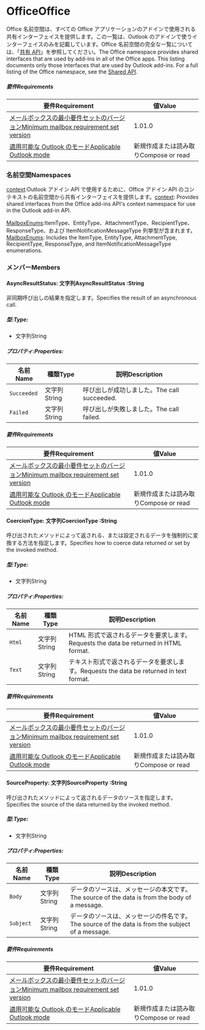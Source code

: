  

# <a name="office"></a><span data-ttu-id="4e050-101">Office</span><span class="sxs-lookup"><span data-stu-id="4e050-101">Office</span></span>

<span data-ttu-id="4e050-p101">Office 名前空間は、すべての Office アプリケーションのアドインで使用される共有インターフェイスを提供します。この一覧は、Outlook のアドインで使うインターフェイスのみを記載しています。Office 名前空間の完全な一覧については、「[共有 API](/javascript/api/office)」を参照してください。</span><span class="sxs-lookup"><span data-stu-id="4e050-p101">The Office namespace provides shared interfaces that are used by add-ins in all of the Office apps. This listing documents only those interfaces that are used by Outlook add-ins. For a full listing of the Office namespace, see the [Shared API](/javascript/api/office).</span></span>

##### <a name="requirements"></a><span data-ttu-id="4e050-104">要件</span><span class="sxs-lookup"><span data-stu-id="4e050-104">Requirements</span></span>

|<span data-ttu-id="4e050-105">要件</span><span class="sxs-lookup"><span data-stu-id="4e050-105">Requirement</span></span>| <span data-ttu-id="4e050-106">値</span><span class="sxs-lookup"><span data-stu-id="4e050-106">Value</span></span>|
|---|---|
|[<span data-ttu-id="4e050-107">メールボックスの最小要件セットのバージョン</span><span class="sxs-lookup"><span data-stu-id="4e050-107">Minimum mailbox requirement set version</span></span>](/office/dev/add-ins/reference/requirement-sets/outlook-api-requirement-sets)| <span data-ttu-id="4e050-108">1.0</span><span class="sxs-lookup"><span data-stu-id="4e050-108">1.0</span></span>|
|[<span data-ttu-id="4e050-109">適用可能な Outlook のモード</span><span class="sxs-lookup"><span data-stu-id="4e050-109">Applicable Outlook mode</span></span>](https://docs.microsoft.com/outlook/add-ins/#extension-points)| <span data-ttu-id="4e050-110">新規作成または読み取り</span><span class="sxs-lookup"><span data-stu-id="4e050-110">Compose or read</span></span>|

### <a name="namespaces"></a><span data-ttu-id="4e050-111">名前空間</span><span class="sxs-lookup"><span data-stu-id="4e050-111">Namespaces</span></span>

<span data-ttu-id="4e050-112">[context](Office.context.md):Outlook アドイン API で使用するために、Office アドイン API のコンテキストの名前空間から共有インターフェイスを提供します。</span><span class="sxs-lookup"><span data-stu-id="4e050-112">[context](Office.context.md): Provides shared interfaces from the Office add-ins API's context namespace for use in the Outlook add-in API.</span></span>

<span data-ttu-id="4e050-113">[MailboxEnums](/javascript/api/outlook/office.mailboxenums.attachmenttype):ItemType、EntityType、AttachmentType、RecipientType、ResponseType、および ItemNotificationMessageType 列挙型が含まれます。</span><span class="sxs-lookup"><span data-stu-id="4e050-113">[MailboxEnums](/javascript/api/outlook/office.mailboxenums.attachmenttype): Includes the ItemType, EntityType, AttachmentType, RecipientType, ResponseType, and ItemNotificationMessageType enumerations.</span></span>

### <a name="members"></a><span data-ttu-id="4e050-114">メンバー</span><span class="sxs-lookup"><span data-stu-id="4e050-114">Members</span></span>

####  <a name="asyncresultstatus-string"></a><span data-ttu-id="4e050-115">AsyncResultStatus: 文字列</span><span class="sxs-lookup"><span data-stu-id="4e050-115">AsyncResultStatus :String</span></span>

<span data-ttu-id="4e050-116">非同期呼び出しの結果を指定します。</span><span class="sxs-lookup"><span data-stu-id="4e050-116">Specifies the result of an asynchronous call.</span></span>

##### <a name="type"></a><span data-ttu-id="4e050-117">型:</span><span class="sxs-lookup"><span data-stu-id="4e050-117">Type:</span></span>

*   <span data-ttu-id="4e050-118">文字列</span><span class="sxs-lookup"><span data-stu-id="4e050-118">String</span></span>

##### <a name="properties"></a><span data-ttu-id="4e050-119">プロパティ:</span><span class="sxs-lookup"><span data-stu-id="4e050-119">Properties:</span></span>

|<span data-ttu-id="4e050-120">名前</span><span class="sxs-lookup"><span data-stu-id="4e050-120">Name</span></span>| <span data-ttu-id="4e050-121">種類</span><span class="sxs-lookup"><span data-stu-id="4e050-121">Type</span></span>| <span data-ttu-id="4e050-122">説明</span><span class="sxs-lookup"><span data-stu-id="4e050-122">Description</span></span>|
|---|---|---|
|`Succeeded`| <span data-ttu-id="4e050-123">文字列</span><span class="sxs-lookup"><span data-stu-id="4e050-123">String</span></span>|<span data-ttu-id="4e050-124">呼び出しが成功しました。</span><span class="sxs-lookup"><span data-stu-id="4e050-124">The call succeeded.</span></span>|
|`Failed`| <span data-ttu-id="4e050-125">文字列</span><span class="sxs-lookup"><span data-stu-id="4e050-125">String</span></span>|<span data-ttu-id="4e050-126">呼び出しが失敗しました。</span><span class="sxs-lookup"><span data-stu-id="4e050-126">The call failed.</span></span>|

##### <a name="requirements"></a><span data-ttu-id="4e050-127">要件</span><span class="sxs-lookup"><span data-stu-id="4e050-127">Requirements</span></span>

|<span data-ttu-id="4e050-128">要件</span><span class="sxs-lookup"><span data-stu-id="4e050-128">Requirement</span></span>| <span data-ttu-id="4e050-129">値</span><span class="sxs-lookup"><span data-stu-id="4e050-129">Value</span></span>|
|---|---|
|[<span data-ttu-id="4e050-130">メールボックスの最小要件セットのバージョン</span><span class="sxs-lookup"><span data-stu-id="4e050-130">Minimum mailbox requirement set version</span></span>](/office/dev/add-ins/reference/requirement-sets/outlook-api-requirement-sets)| <span data-ttu-id="4e050-131">1.0</span><span class="sxs-lookup"><span data-stu-id="4e050-131">1.0</span></span>|
|[<span data-ttu-id="4e050-132">適用可能な Outlook のモード</span><span class="sxs-lookup"><span data-stu-id="4e050-132">Applicable Outlook mode</span></span>](https://docs.microsoft.com/outlook/add-ins/#extension-points)| <span data-ttu-id="4e050-133">新規作成または読み取り</span><span class="sxs-lookup"><span data-stu-id="4e050-133">Compose or read</span></span>|
####  <a name="coerciontype-string"></a><span data-ttu-id="4e050-134">CoercionType: 文字列</span><span class="sxs-lookup"><span data-stu-id="4e050-134">CoercionType :String</span></span>

<span data-ttu-id="4e050-135">呼び出されたメソッドによって返される、または設定されるデータを強制的に変換する方法を指定します。</span><span class="sxs-lookup"><span data-stu-id="4e050-135">Specifies how to coerce data returned or set by the invoked method.</span></span>

##### <a name="type"></a><span data-ttu-id="4e050-136">型:</span><span class="sxs-lookup"><span data-stu-id="4e050-136">Type:</span></span>

*   <span data-ttu-id="4e050-137">文字列</span><span class="sxs-lookup"><span data-stu-id="4e050-137">String</span></span>

##### <a name="properties"></a><span data-ttu-id="4e050-138">プロパティ:</span><span class="sxs-lookup"><span data-stu-id="4e050-138">Properties:</span></span>

|<span data-ttu-id="4e050-139">名前</span><span class="sxs-lookup"><span data-stu-id="4e050-139">Name</span></span>| <span data-ttu-id="4e050-140">種類</span><span class="sxs-lookup"><span data-stu-id="4e050-140">Type</span></span>| <span data-ttu-id="4e050-141">説明</span><span class="sxs-lookup"><span data-stu-id="4e050-141">Description</span></span>|
|---|---|---|
|`Html`| <span data-ttu-id="4e050-142">文字列</span><span class="sxs-lookup"><span data-stu-id="4e050-142">String</span></span>|<span data-ttu-id="4e050-143">HTML 形式で返されるデータを要求します。</span><span class="sxs-lookup"><span data-stu-id="4e050-143">Requests the data be returned in HTML format.</span></span>|
|`Text`| <span data-ttu-id="4e050-144">文字列</span><span class="sxs-lookup"><span data-stu-id="4e050-144">String</span></span>|<span data-ttu-id="4e050-145">テキスト形式で返されるデータを要求します。</span><span class="sxs-lookup"><span data-stu-id="4e050-145">Requests the data be returned in text format.</span></span>|

##### <a name="requirements"></a><span data-ttu-id="4e050-146">要件</span><span class="sxs-lookup"><span data-stu-id="4e050-146">Requirements</span></span>

|<span data-ttu-id="4e050-147">要件</span><span class="sxs-lookup"><span data-stu-id="4e050-147">Requirement</span></span>| <span data-ttu-id="4e050-148">値</span><span class="sxs-lookup"><span data-stu-id="4e050-148">Value</span></span>|
|---|---|
|[<span data-ttu-id="4e050-149">メールボックスの最小要件セットのバージョン</span><span class="sxs-lookup"><span data-stu-id="4e050-149">Minimum mailbox requirement set version</span></span>](/office/dev/add-ins/reference/requirement-sets/outlook-api-requirement-sets)| <span data-ttu-id="4e050-150">1.0</span><span class="sxs-lookup"><span data-stu-id="4e050-150">1.0</span></span>|
|[<span data-ttu-id="4e050-151">適用可能な Outlook のモード</span><span class="sxs-lookup"><span data-stu-id="4e050-151">Applicable Outlook mode</span></span>](https://docs.microsoft.com/outlook/add-ins/#extension-points)| <span data-ttu-id="4e050-152">新規作成または読み取り</span><span class="sxs-lookup"><span data-stu-id="4e050-152">Compose or read</span></span>|
####  <a name="sourceproperty-string"></a><span data-ttu-id="4e050-153">SourceProperty: 文字列</span><span class="sxs-lookup"><span data-stu-id="4e050-153">SourceProperty :String</span></span>

<span data-ttu-id="4e050-154">呼び出されたメソッドによって返されるデータのソースを指定します。</span><span class="sxs-lookup"><span data-stu-id="4e050-154">Specifies the source of the data returned by the invoked method.</span></span>

##### <a name="type"></a><span data-ttu-id="4e050-155">型:</span><span class="sxs-lookup"><span data-stu-id="4e050-155">Type:</span></span>

*   <span data-ttu-id="4e050-156">文字列</span><span class="sxs-lookup"><span data-stu-id="4e050-156">String</span></span>

##### <a name="properties"></a><span data-ttu-id="4e050-157">プロパティ:</span><span class="sxs-lookup"><span data-stu-id="4e050-157">Properties:</span></span>

|<span data-ttu-id="4e050-158">名前</span><span class="sxs-lookup"><span data-stu-id="4e050-158">Name</span></span>| <span data-ttu-id="4e050-159">種類</span><span class="sxs-lookup"><span data-stu-id="4e050-159">Type</span></span>| <span data-ttu-id="4e050-160">説明</span><span class="sxs-lookup"><span data-stu-id="4e050-160">Description</span></span>|
|---|---|---|
|`Body`| <span data-ttu-id="4e050-161">文字列</span><span class="sxs-lookup"><span data-stu-id="4e050-161">String</span></span>|<span data-ttu-id="4e050-162">データのソースは、メッセージの本文です。</span><span class="sxs-lookup"><span data-stu-id="4e050-162">The source of the data is from the body of a message.</span></span>|
|`Subject`| <span data-ttu-id="4e050-163">文字列</span><span class="sxs-lookup"><span data-stu-id="4e050-163">String</span></span>|<span data-ttu-id="4e050-164">データのソースは、メッセージの件名です。</span><span class="sxs-lookup"><span data-stu-id="4e050-164">The source of the data is from the subject of a message.</span></span>|

##### <a name="requirements"></a><span data-ttu-id="4e050-165">要件</span><span class="sxs-lookup"><span data-stu-id="4e050-165">Requirements</span></span>

|<span data-ttu-id="4e050-166">要件</span><span class="sxs-lookup"><span data-stu-id="4e050-166">Requirement</span></span>| <span data-ttu-id="4e050-167">値</span><span class="sxs-lookup"><span data-stu-id="4e050-167">Value</span></span>|
|---|---|
|[<span data-ttu-id="4e050-168">メールボックスの最小要件セットのバージョン</span><span class="sxs-lookup"><span data-stu-id="4e050-168">Minimum mailbox requirement set version</span></span>](/office/dev/add-ins/reference/requirement-sets/outlook-api-requirement-sets)| <span data-ttu-id="4e050-169">1.0</span><span class="sxs-lookup"><span data-stu-id="4e050-169">1.0</span></span>|
|[<span data-ttu-id="4e050-170">適用可能な Outlook のモード</span><span class="sxs-lookup"><span data-stu-id="4e050-170">Applicable Outlook mode</span></span>](https://docs.microsoft.com/outlook/add-ins/#extension-points)| <span data-ttu-id="4e050-171">新規作成または読み取り</span><span class="sxs-lookup"><span data-stu-id="4e050-171">Compose or read</span></span>|